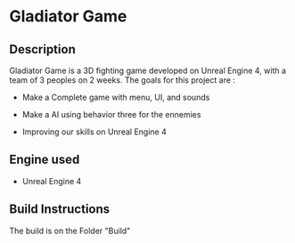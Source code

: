 # Gladiator Game

## Description

Gladiator Game is a 3D fighting game developed on Unreal Engine 4, with a team of 3 peoples on 2 weeks. The goals for this project are :

- Make a Complete game with menu, UI, and sounds

- Make a AI using behavior three for the ennemies

- Improving our skills on Unreal Engine 4

## Engine used

- Unreal Engine 4

## Build Instructions

The build is on the Folder "Build"
